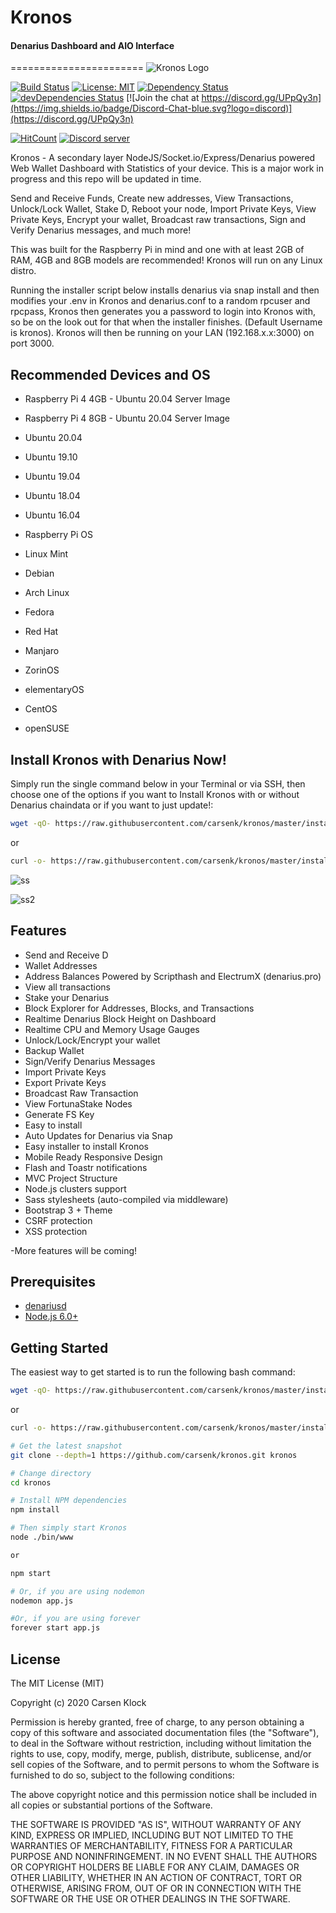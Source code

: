 # Kronos
#### Denarius Dashboard and AIO Interface
=======================
![Kronos Logo](https://user-images.githubusercontent.com/10162347/85915874-88a53900-b808-11ea-9a0f-1b68b7a2e61e.png)

[![Build Status](https://travis-ci.org/carsenk/kronos.svg?branch=master)](https://travis-ci.org/carsenk/kronos) [![License: MIT](https://img.shields.io/badge/License-MIT-blue.svg)](https://github.com/carsenk/kronos) [![Dependency Status](https://david-dm.org/carsenk/kronos/status.svg?style=flat)](https://david-dm.org/carsenk/kronos) [![devDependencies Status](https://david-dm.org/carsenk/kronos/dev-status.svg)](https://david-dm.org/carsenk/kronos?type=dev) [![Join the chat at https://discord.gg/UPpQy3n](https://img.shields.io/badge/Discord-Chat-blue.svg?logo=discord)](https://discord.gg/UPpQy3n)

[![HitCount](http://hits.dwyl.io/carsenk/kronos.svg)](http://hits.dwyl.io/carsenk/kronos)
<a href="https://discord.gg/UPpQy3n"><img src="https://discordapp.com/api/guilds/334361453320732673/embed.png" alt="Discord server" /></a>

Kronos - A secondary layer NodeJS/Socket.io/Express/Denarius powered Web Wallet Dashboard with Statistics of your device. This is a major work in progress and this repo will be updated in time.

Send and Receive Funds, Create new addresses, View Transactions, Unlock/Lock Wallet, Stake D, Reboot your node, Import Private Keys, View Private Keys, Encrypt your wallet, Broadcast raw transactions, Sign and Verify Denarius messages, and much more!

This was built for the Raspberry Pi in mind and one with at least 2GB of RAM, 4GB and 8GB models are recommended! Kronos will run on any Linux distro.

Running the installer script below installs denarius via snap install and then modifies your .env in Kronos and denarius.conf to a random rpcuser and rpcpass, Kronos then generates you a password to login into Kronos with, so be on the look out for that when the installer finishes. (Default Username is kronos). Kronos will then be running on your LAN (192.168.x.x:3000) on port 3000.

Recommended Devices and OS
-----------------
* Raspberry Pi 4 4GB - Ubuntu 20.04 Server Image
* Raspberry Pi 4 8GB - Ubuntu 20.04 Server Image
* Ubuntu 20.04
* Ubuntu 19.10
* Ubuntu 19.04
* Ubuntu 18.04
* Ubuntu 16.04
* Raspberry Pi OS

* Linux Mint
* Debian
* Arch Linux
* Fedora
* Red Hat
* Manjaro
* ZorinOS
* elementaryOS
* CentOS
* openSUSE


Install Kronos with Denarius Now!
-----------------

Simply run the single command below in your Terminal or via SSH, then choose one of the options if you want to Install Kronos with or without Denarius chaindata or if you want to just update!:

```bash
wget -qO- https://raw.githubusercontent.com/carsenk/kronos/master/installkronos.sh | bash
```
or
```bash
curl -o- https://raw.githubusercontent.com/carsenk/kronos/master/installkronos.sh | bash
```

![ss](https://user-images.githubusercontent.com/10162347/85648890-fdd50a80-b65e-11ea-904c-8b202a9f5288.png)

![ss2](https://user-images.githubusercontent.com/10162347/85649248-e64a5180-b65f-11ea-9efc-91d2d03d6adc.png)


Features
--------

- Send and Receive D
- Wallet Addresses
- Address Balances Powered by Scripthash and ElectrumX (denarius.pro)
- View all transactions
- Stake your Denarius
- Block Explorer for Addresses, Blocks, and Transactions
- Realtime Denarius Block Height on Dashboard
- Realtime CPU and Memory Usage Gauges
- Unlock/Lock/Encrypt your wallet
- Backup Wallet
- Sign/Verify Denarius Messages
- Import Private Keys
- Export Private Keys
- Broadcast Raw Transaction
- View FortunaStake Nodes
- Generate FS Key
- Easy to install
- Auto Updates for Denarius via Snap
- Easy installer to install Kronos
- Mobile Ready Responsive Design
- Flash and Toastr notifications
- MVC Project Structure
- Node.js clusters support
- Sass stylesheets (auto-compiled via middleware)
- Bootstrap 3 + Theme
- CSRF protection
- XSS protection

-More features will be coming!

Prerequisites
-------------

- [denariusd](https://github.com/carsenk/denarius)
- [Node.js 6.0+](http://nodejs.org)

Getting Started
---------------

The easiest way to get started is to run the following bash command:

```bash
wget -qO- https://raw.githubusercontent.com/carsenk/kronos/master/installkronos.sh | bash
```
or
```bash
curl -o- https://raw.githubusercontent.com/carsenk/kronos/master/installkronos.sh | bash
```

```bash
# Get the latest snapshot
git clone --depth=1 https://github.com/carsenk/kronos.git kronos

# Change directory
cd kronos

# Install NPM dependencies
npm install

# Then simply start Kronos
node ./bin/www

or

npm start

# Or, if you are using nodemon
nodemon app.js

#Or, if you are using forever
forever start app.js
```

License
-------

The MIT License (MIT)

Copyright (c) 2020 Carsen Klock

Permission is hereby granted, free of charge, to any person obtaining a copy of this software and associated documentation files (the "Software"), to deal in the Software without restriction, including without limitation the rights to use, copy, modify, merge, publish, distribute, sublicense, and/or sell copies of the Software, and to permit persons to whom the Software is furnished to do so, subject to the following conditions:

The above copyright notice and this permission notice shall be included in all copies or substantial portions of the Software.

THE SOFTWARE IS PROVIDED "AS IS", WITHOUT WARRANTY OF ANY KIND, EXPRESS OR IMPLIED, INCLUDING BUT NOT LIMITED TO THE WARRANTIES OF MERCHANTABILITY, FITNESS FOR A PARTICULAR PURPOSE AND NONINFRINGEMENT. IN NO EVENT SHALL THE AUTHORS OR COPYRIGHT HOLDERS BE LIABLE FOR ANY CLAIM, DAMAGES OR OTHER LIABILITY, WHETHER IN AN ACTION OF CONTRACT, TORT OR OTHERWISE, ARISING FROM, OUT OF OR IN CONNECTION WITH THE SOFTWARE OR THE USE OR OTHER DEALINGS IN THE SOFTWARE.
